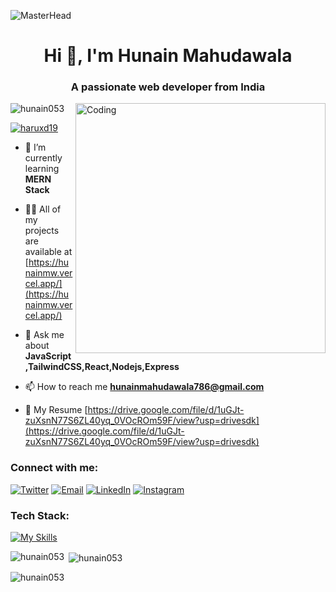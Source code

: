 ![MasterHead](https://user-images.githubusercontent.com/10498744/210012254-234538ff-d198-48aa-8964-37e6fd45d227.gif)
<h1 align="center">Hi 👋, I'm Hunain Mahudawala</h1>
<h3 align="center">A passionate web developer from India</h3>

<img align="right" alt="Coding" width="400" src="https://siddharth.is-a.dev/assets/shigure2.gif">

<p align="left"> <img src="https://komarev.com/ghpvc/?username=hunain053&label=Profile%20views&color=0e75b6&style=flat" alt="hunain053" /> </p>

<p align="left"> <a href="https://twitter.com/haruxd19" target="blank"><img src="https://img.shields.io/twitter/follow/haruxd19?logo=twitter&style=for-the-badge" alt="haruxd19" /></a> </p>

- 🌱 I’m currently learning **MERN Stack**

- 👨‍💻 All of my projects are available at [https://hunainmw.vercel.app/](https://hunainmw.vercel.app/)

- 💬 Ask me about **JavaScript,TailwindCSS,React,Nodejs,Express**

- 📫 How to reach me **hunainmahudawala786@gmail.com**

- 📄 My Resume [https://drive.google.com/file/d/1uGJt-zuXsnN77S6ZL40yq_0VOcROm59F/view?usp=drivesdk](https://drive.google.com/file/d/1uGJt-zuXsnN77S6ZL40yq_0VOcROm59F/view?usp=drivesdk)

<h3 align="left">Connect with me:</h3>

[![Twitter](https://img.shields.io/badge/-Twitter-000?&logo=twitter&style=for-the-badge)](https://twitter.com/haruxd19)
[![Email](https://img.shields.io/badge/-Email-000?&logo=gmail&style=for-the-badge)](mailto:https.hunainmahudawala786@gmail.com)
[![LinkedIn](https://img.shields.io/badge/-LinkedIn-000?&logo=linkedin&style=for-the-badge)](https://www.linkedin.com/in/hunain-mahudawala/)
[![Instagram](https://img.shields.io/badge/-Instagram-000?&logo=instagram&style=for-the-badge)](https://www.instagram.com/hunain._.pvt/)


<h3 align="left">Tech Stack:</h3>

[![My Skills](https://skillicons.dev/icons?i=js,ts,html,css,react,nodejs,express,tailwind,git,mongodb,mysql,postman,vercel,vite)](https://skillicons.dev)


<p><img align="left" src="https://github-readme-stats.vercel.app/api/top-langs?username=hunain053&show_icons=true&locale=en&layout=compact" alt="hunain053" /></p>

<p>&nbsp;<img align="center" src="https://github-readme-stats.vercel.app/api?username=hunain053&show_icons=true&locale=en" alt="hunain053" /></p>

<p><img align="center" src="https://github-readme-streak-stats.herokuapp.com/?user=hunain053&" alt="hunain053" /></p>
